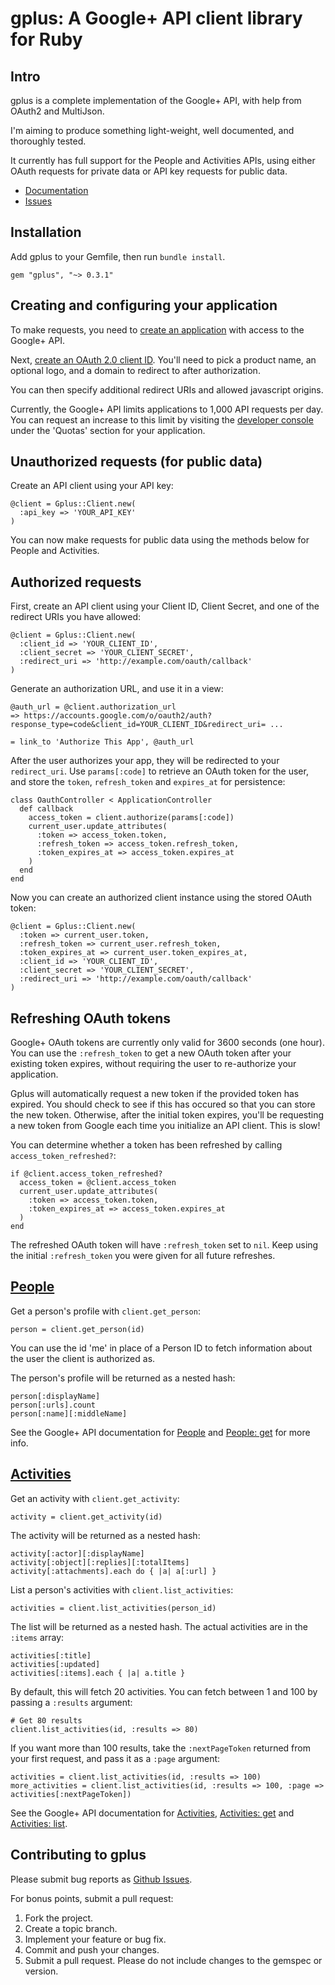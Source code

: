 # gplus: A Google+ API client library for Ruby

## Intro

gplus is a complete implementation of the Google+ API, with help from OAuth2 and MultiJson.

I'm aiming to produce something light-weight, well documented, and thoroughly tested.

It currently has full support for the People and Activities APIs, using either OAuth requests for private data or API key requests for public data.

* [Documentation](http://rubydoc.info/github/nfm/gplus/master/frames)
* [Issues](https://github.com/nfm/gplus/issues)

## Installation

Add gplus to your Gemfile, then run `bundle install`.

    gem "gplus", "~> 0.3.1"

## Creating and configuring your application

To make requests, you need to [create an application](https://code.google.com/apis/console) with access to the Google+ API.

Next, [create an OAuth 2.0 client ID](http://code.google.com/apis/console#access). You'll need to pick a product name, an optional logo, and a domain to redirect to after authorization.

You can then specify additional redirect URIs and allowed javascript origins.

Currently, the Google+ API limits applications to 1,000 API requests per day. You can request an increase to this limit by visiting the [developer console](https://code.google.com/apis/console/) under the 'Quotas' section for your application.

## Unauthorized requests (for public data)

Create an API client using your API key:

    @client = Gplus::Client.new(
      :api_key => 'YOUR_API_KEY'
    )

You can now make requests for public data using the methods below for People and Activities.

## Authorized requests

First, create an API client using your Client ID, Client Secret, and one of the redirect URIs you have allowed:

    @client = Gplus::Client.new(
      :client_id => 'YOUR_CLIENT_ID',
      :client_secret => 'YOUR_CLIENT_SECRET',
      :redirect_uri => 'http://example.com/oauth/callback'
    )

Generate an authorization URL, and use it in a view:

    @auth_url = @client.authorization_url
    => https://accounts.google.com/o/oauth2/auth?response_type=code&client_id=YOUR_CLIENT_ID&redirect_uri= ...

    = link_to 'Authorize This App', @auth_url

After the user authorizes your app, they will be redirected to your `redirect_uri`. Use `params[:code]` to retrieve an OAuth token for the user, and store the `token`, `refresh_token` and `expires_at` for persistence:

    class OauthController < ApplicationController
      def callback
        access_token = client.authorize(params[:code])
        current_user.update_attributes(
          :token => access_token.token,
          :refresh_token => access_token.refresh_token,
          :token_expires_at => access_token.expires_at
        )
      end
    end

Now you can create an authorized client instance using the stored OAuth token:

    @client = Gplus::Client.new(
      :token => current_user.token,
      :refresh_token => current_user.refresh_token,
      :token_expires_at => current_user.token_expires_at,
      :client_id => 'YOUR_CLIENT_ID',
      :client_secret => 'YOUR_CLIENT_SECRET',
      :redirect_uri => 'http://example.com/oauth/callback'
    )

## Refreshing OAuth tokens

Google+ OAuth tokens are currently only valid for 3600 seconds (one hour). You can use the `:refresh_token` to get a new OAuth token after your existing token expires, without requiring the user to re-authorize your application.

Gplus will automatically request a new token if the provided token has expired. You should check to see if this has occured so that you can store the new token. Otherwise, after the initial token expires, you'll be requesting a new token from Google each time you initialize an API client. This is slow!

You can determine whether a token has been refreshed by calling `access_token_refreshed?`:

    if @client.access_token_refreshed?
      access_token = @client.access_token
      current_user.update_attributes(
        :token => access_token.token,
        :token_expires_at => access_token.expires_at
      )
    end

The refreshed OAuth token will have `:refresh_token` set to `nil`. Keep using the initial `:refresh_token` you were given for all future refreshes.

## [People](http://developers.google.com/+/api/latest/people)

Get a person's profile with `client.get_person`:

    person = client.get_person(id)

You can use the id 'me' in place of a Person ID to fetch information about the user the client is authorized as.

The person's profile will be returned as a nested hash:

    person[:displayName]
    person[:urls].count
    person[:name][:middleName]

See the Google+ API documentation for [People](http://developers.google.com/+/api/latest/people) and [People: get](http://developers.google.com/+/api/latest/people/get) for more info.

## [Activities](http://developers.google.com/+/api/latest/activities)

Get an activity with `client.get_activity`:

    activity = client.get_activity(id)

The activity will be returned as a nested hash:

    activity[:actor][:displayName]
    activity[:object][:replies][:totalItems]
    activity[:attachments].each do { |a| a[:url] }

List a person's activities with `client.list_activities`:

    activities = client.list_activities(person_id)

The list will be returned as a nested hash. The actual activities are in the `:items` array:

    activities[:title]
    activities[:updated]
    activities[:items].each { |a| a.title }

By default, this will fetch 20 activities. You can fetch between 1 and 100 by passing a `:results` argument:

    # Get 80 results
    client.list_activities(id, :results => 80)

If you want more than 100 results, take the `:nextPageToken` returned from your first request, and pass it as a `:page` argument:

    activities = client.list_activities(id, :results => 100)
    more_activities = client.list_activities(id, :results => 100, :page => activities[:nextPageToken])

See the Google+ API documentation for [Activities](http://developers.google.com/+/api/latest/activities), [Activities: get](http://developers.google.com/+/api/latest/activities/get) and [Activities: list](http://developers.google.com/+/api/latest/activities/list).

## Contributing to gplus

Please submit bug reports as [Github Issues](https://github.com/nfm/Gplus/issues).

For bonus points, submit a pull request:

1. Fork the project.
2. Create a topic branch.
3. Implement your feature or bug fix.
4. Commit and push your changes.
5. Submit a pull request. Please do not include changes to the gemspec or version.
